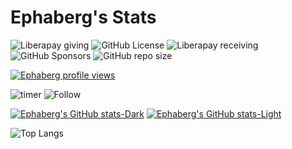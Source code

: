 # Ephaberg's Stats
![Liberapay giving](https://img.shields.io/liberapay/gives/ephaberg?style=social&logoColor=yellow)
![GitHub License](https://img.shields.io/github/license/Ephaberg/slowloris?style=social&logo=Legal%20Disclaimer&logoColor=yellow&labelColor=yellow&color=yellow)
![Liberapay receiving](https://img.shields.io/liberapay/receives/ephaberg?style=social&logoColor=yellow)
![GitHub Sponsors](https://img.shields.io/github/sponsors/Ephaberg?style=social)
![GitHub repo size](https://img.shields.io/github/repo-size/Ephaberg/slowloris?style=social&logoColor=green&labelColor=green&color=green)


[![Ephaberg profile views](https://u8views.com/api/v1/github/profiles/55717387/views/day-week-month-total-count.svg)](https://u8views.com/github/Ephaberg)

<img alt="timer" src="https://wakatime.com/badge/user/018e32d0-e417-4d7d-ba5a-e0f7cd56ac3a.svg"/>
<img alt="Follow" src="https://img.shields.io/github/stars/Ephaberg/slowloris?style=social"/>


[![Ephaberg's GitHub stats-Dark](https://github-readme-stats.vercel.app/api?username=Ephaberg&show_icons=true&theme=dark#gh-dark-mode-only)](https://github.com/Ephaberg/github-readme-stats#gh-dark-mode-only)
[![Ephaberg's GitHub stats-Light](https://github-readme-stats.vercel.app/api?username=Ephaberg&show_icons=true&theme=default#gh-light-mode-only)](https://github.com/Ephaberg/github-readme-stats#gh-light-mode-only)


![Top Langs](https://github-readme-stats.vercel.app/api/top-langs/?username=Ephaberg&hide_progress=true)

